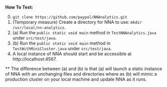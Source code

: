 **How To Test:**

0. `git clone https://github.com/paypal/NNAnalytics.git`
1. (Temporary measure) Create a directory for NNA to use: `mkdir /usr/local/nn-analytics`.
2. (a) Run the `public static void main` method in `TestNNAnalytics.java` under `src/test/java`.
2. (b) Run the `public static void main` method in `TestWithMiniCluster.java` under `src/test/java`.
3. A local instance of NNA should start and be accessible at http://localhost:4567.

** The difference between (a) and (b) is that (a) will launch a static instance of NNA with an unchanging files and directories where as (b) will mimic a production cluster on your local machine and update NNA as it runs.